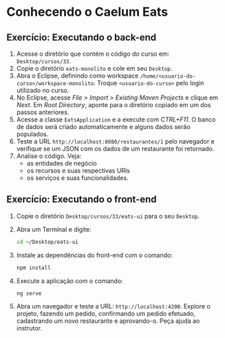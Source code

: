 # Conhecendo o Caelum Eats

## Exercício: Executando o back-end

1. Acesse o diretório que contém o código do curso em: `Desktop/cursos/33`.
2. Copie o diretório `eats-monolito` e cole em seu `Desktop`.
3. Abra o Eclipse, definindo como workspace `/home/<usuario-do-curso>/workspace-monolito`. Troque `<usuario-do-curso>` pelo login utilizado no curso.
4. No Eclipse, acesse _File > Import > Existing Maven Projects_ e clique em _Next_. Em _Root Directory_, aponte para o diretório copiado em um dos passos anteriores.
5. Acesse a classe `EatsApplication` e a execute com _CTRL+F11_. O banco de dados será criado automaticamente e alguns dados serão populados.
6. Teste a URL `http://localhost:8080/restaurantes/1` pelo navegador e verifique se um JSON com os dados de um restaurante foi retornado.
7. Analise o código. Veja:
	- as entidades de negócio
	- os recursos e suas respectivas URIs
	- os serviços e suas funcionalidades.

## Exercício: Executando o front-end

1. Copie o diretório `Desktop/cursos/33/eats-ui` para o seu `Desktop`.
2. Abra um Terminal e digite:
	
	```sh
	cd ~/Desktop/eats-ui
	```

3. Instale as dependências do front-end com o comando:

	```sh
	npm install
	```
4. Execute a aplicação com o comando:

	```sh
	ng serve
	```

5. Abra um navegador e teste a URL: `http://localhost:4200`. Explore o projeto, fazendo um pedido, confirmando um pedido efetuado, cadastrando um novo restaurante e aprovando-o. Peça ajuda ao instrutor.

